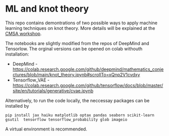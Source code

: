 # ML and knot theory 
This repo contains demontrations of two possible ways to apply machine learning techniques on knot theory. More details will be explained at the [CMSA workshop](https://cmsa.fas.harvard.edu/machine-learning-and-mathematical-conjecture/).

The notebooks are slightly modified from the repos of DeepMind and Tensorlow. The orginal versions can be opened on colab withouth installation: 
- DeepMind - https://colab.research.google.com/github/deepmind/mathematics_conjectures/blob/main/knot_theory.ipynb#scrollTo=xQnp2V1cvdxy
- Tensorflow_VAE - https://colab.research.google.com/github/tensorflow/docs/blob/master/site/en/tutorials/generative/cvae.ipynb

Alternatively, to run the code locally, the neccessay packages can be installed by

    pip install jax haiku matplotlib optax pandas seaborn scikit-learn gsutil  tensorflow tensorflow_probability glob imageio 

A virtual environment is recommended.
